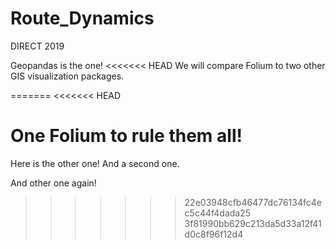 # Route_Dynamics
DIRECT 2019 

Geopandas is the one! 
<<<<<<< HEAD
We will compare Folium to two other GIS visualization packages.

=======
<<<<<<< HEAD

One Folium to rule them all!
=======
Here is the other one! 
And a second one.

And other one again!
>>>>>>> 22e03948cfb46477dc76134fc4ec5c44f4dada25
>>>>>>> 3f81990bb629c213da5d33a12f41d0c8f96f12d4
